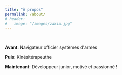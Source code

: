 ```yaml
---
title: "À propos"
permalink: /about/
# header:
#   image: "/images/zakim.jpg"
---
```

<br/>


**Avant**: Navigateur officier systèmes d'armes


**Puis**: Kinésitérapeuthe


**Maintenant**: Développeur junior, motivé et passionné !
